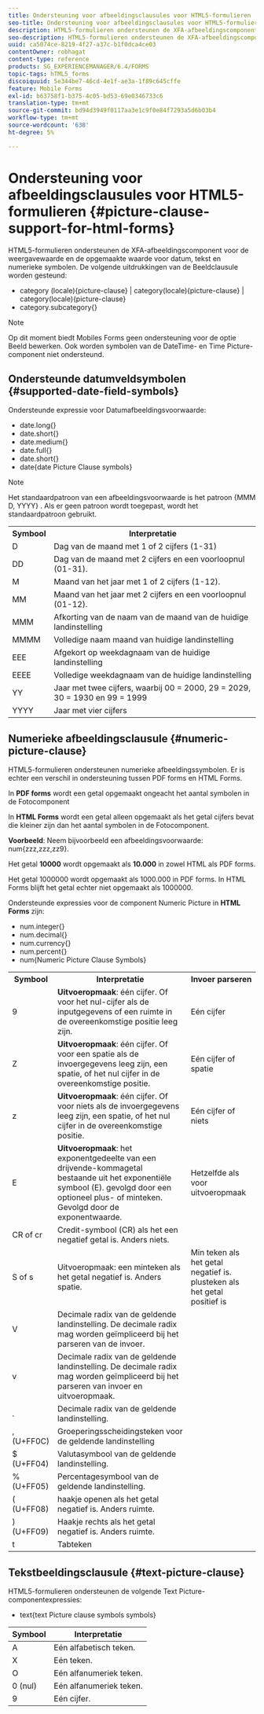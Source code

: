 ```yaml
---
title: Ondersteuning voor afbeeldingsclausules voor HTML5-formulieren
seo-title: Ondersteuning voor afbeeldingsclausules voor HTML5-formulieren
description: HTML5-formulieren ondersteunen de XFA-afbeeldingscomponent voor de weergavewaarde en de opgemaakte waarde voor datum, tekst en numerieke symbolen.
seo-description: HTML5-formulieren ondersteunen de XFA-afbeeldingscomponent voor de weergavewaarde en de opgemaakte waarde voor datum, tekst en numerieke symbolen.
uuid: ca5074ce-8219-4f27-a37c-b1f0dca4ce03
contentOwner: robhagat
content-type: reference
products: SG_EXPERIENCEMANAGER/6.4/FORMS
topic-tags: hTML5_forms
discoiquuid: 5e344be7-46cd-4e1f-ae3a-1f89c645cffe
feature: Mobile Forms
exl-id: b63758f1-b375-4c05-bd53-69e0346733c6
translation-type: tm+mt
source-git-commit: bd94d3949f0117aa3e1c9f0e84f7293a5d6b03b4
workflow-type: tm+mt
source-wordcount: '638'
ht-degree: 5%

---
```


# Ondersteuning voor afbeeldingsclausules voor HTML5-formulieren {#picture-clause-support-for-html-forms}

HTML5-formulieren ondersteunen de XFA-afbeeldingscomponent voor de weergavewaarde en de opgemaakte waarde voor datum, tekst en numerieke symbolen. De volgende uitdrukkingen van de Beeldclausule worden gesteund:

* category (locale){picture-clause} | category(locale){picture-clause} | category(locale){picture-clause}
* category.subcategory{}

>[!NOTE]
>
>Op dit moment biedt Mobiles Forms geen ondersteuning voor de optie Beeld bewerken. Ook worden symbolen van de DateTime- en Time Picture-component niet ondersteund.

## Ondersteunde datumveldsymbolen {#supported-date-field-symbols}

Ondersteunde expressie voor Datumafbeeldingsvoorwaarde:

* date.long{}
* date.short{}
* date.medium{}
* date.full{}
* date.short{}
* date{date Picture Clause symbols}

>[!NOTE]
>
>Het standaardpatroon van een afbeeldingsvoorwaarde is het patroon {MMM D, YYYY} . Als er geen patroon wordt toegepast, wordt het standaardpatroon gebruikt.

<table> 
 <tbody>
  <tr>
   <th><strong>Symbool</strong></th> 
   <th>Interpretatie</th> 
  </tr>
  <tr>
   <td>D</td> 
   <td>Dag van de maand met 1 of 2 cijfers (1-31)</td> 
  </tr>
  <tr>
   <td>DD</td> 
   <td>Dag van de maand met 2 cijfers en een voorloopnul (01-31).<br /> </td> 
  </tr>
  <tr>
   <td>M</td> 
   <td>Maand van het jaar met 1 of 2 cijfers (1-12).<br /> </td> 
  </tr>
  <tr>
   <td>MM</td> 
   <td>Maand van het jaar met 2 cijfers en een voorloopnul (01-12).<br /> </td> 
  </tr>
  <tr>
   <td>MMM</td> 
   <td>Afkorting van de naam van de maand van de huidige landinstelling<br /> </td> 
  </tr>
  <tr>
   <td>MMMM</td> 
   <td>Volledige naam maand van huidige landinstelling<br /> </td> 
  </tr>
  <tr>
   <td>EEE</td> 
   <td>Afgekort op weekdagnaam van de huidige landinstelling<br /> </td> 
  </tr>
  <tr>
   <td>EEEE</td> 
   <td>Volledige weekdagnaam van de huidige landinstelling<br /> </td> 
  </tr>
  <tr>
   <td>YY</td> 
   <td>Jaar met twee cijfers, waarbij 00 = 2000, 29 = 2029, 30 = 1930 en 99 = 1999<br /> </td> 
  </tr>
  <tr>
   <td>YYYY</td> 
   <td>Jaar met vier cijfers<br /> </td> 
  </tr>
 </tbody>
</table>

## Numerieke afbeeldingsclausule {#numeric-picture-clause}

HTML5-formulieren ondersteunen numerieke afbeeldingssymbolen. Er is echter een verschil in ondersteuning tussen PDF forms en HTML Forms.

In **PDF forms** wordt een getal opgemaakt ongeacht het aantal symbolen in de Fotocomponent

In **HTML Forms** wordt een getal alleen opgemaakt als het getal cijfers bevat die kleiner zijn dan het aantal symbolen in de Fotocomponent.

**Voorbeeld**: Neem bijvoorbeeld een afbeeldingsvoorwaarde: num{zzz,zzz,zz9}.

Het getal **10000** wordt opgemaakt als **10.000** in zowel HTML als PDF forms.

Het getal 1000000 wordt opgemaakt als 1000.000 in PDF forms. In HTML Forms blijft het getal echter niet opgemaakt als 1000000.

Ondersteunde expressies voor de component Numeric Picture in **HTML Forms** zijn:

* num.integer{}
* num.decimal{}
* num.currency{}
* num.percent{}
* num{Numeric Picture Clause Symbols}

<table> 
 <tbody>
  <tr>
   <th><strong>Symbool</strong></th> 
   <th><strong>Interpretatie</strong></th> 
   <th>Invoer parseren</th> 
  </tr>
  <tr>
   <td>9</td> 
   <td><strong>Uitvoeropmaak</strong>: één cijfer. Of voor het nul-cijfer als de inputgegevens of een ruimte in de overeenkomstige positie leeg zijn.<br /> </td> 
   <td>Eén cijfer</td> 
  </tr>
  <tr>
   <td>Z</td> 
   <td><strong>Uitvoeropmaak</strong>: één cijfer. Of voor een spatie als de invoergegevens leeg zijn, een spatie, of het nul cijfer in de overeenkomstige positie.<br /> </td> 
   <td>Eén cijfer of spatie</td> 
  </tr>
  <tr>
   <td>z</td> 
   <td><strong>Uitvoeropmaak</strong>: één cijfer. Of voor niets als de invoergegevens leeg zijn, een spatie, of het nul cijfer in de overeenkomstige positie.<br /> </td> 
   <td>Eén cijfer of niets</td> 
  </tr>
  <tr>
   <td>E</td> 
   <td><strong>Uitvoeropmaak</strong>: het exponentgedeelte van een drijvende-kommagetal bestaande uit het exponentiële symbool (E). gevolgd door een optioneel plus- of minteken. Gevolgd door de exponentwaarde.<br /> </td> 
   <td>Hetzelfde als voor uitvoeropmaak</td> 
  </tr>
  <tr>
   <td>CR of cr<br /> </td> 
   <td>Credit-symbool (CR) als het een negatief getal is. Anders niets.</td> 
   <td><br type="_moz" /> </td> 
  </tr>
  <tr>
   <td>S of s<br /> </td> 
   <td>Uitvoeropmaak: een minteken als het getal negatief is. Anders spatie.<br /> </td> 
   <td>Min teken als het getal negatief is. plusteken als het getal positief is</td> 
  </tr>
  <tr>
   <td>V</td> 
   <td>Decimale radix van de geldende landinstelling. De decimale radix mag worden geïmpliceerd bij het parseren van de invoer.</td> 
   <td><br type="_moz" /> </td> 
  </tr>
  <tr>
   <td>v</td> 
   <td>Decimale radix van de geldende landinstelling. De decimale radix mag worden geïmpliceerd bij het parseren van invoer en uitvoeropmaak.</td> 
   <td><br type="_moz" /> </td> 
  </tr>
  <tr>
   <td>.</td> 
   <td>Decimale radix van de geldende landinstelling.</td> 
   <td><br type="_moz" /> </td> 
  </tr>
  <tr>
   <td>, (U+FF0C)</td> 
   <td>Groeperingsscheidingsteken voor de geldende landinstelling</td> 
   <td><br type="_moz" /> </td> 
  </tr>
  <tr>
   <td>$ (U+FF04)</td> 
   <td>Valutasymbool van de geldende landinstelling.</td> 
   <td><br type="_moz" /> </td> 
  </tr>
  <tr>
   <td>% (U+FF05)</td> 
   <td>Percentagesymbool van de geldende landinstelling.</td> 
   <td><br type="_moz" /> </td> 
  </tr>
  <tr>
   <td>( (U+FF08)</td> 
   <td>haakje openen als het getal negatief is. Anders ruimte.</td> 
   <td><br type="_moz" /> </td> 
  </tr>
  <tr>
   <td>) (U+FF09)</td> 
   <td>Haakje rechts als het getal negatief is. Anders ruimte.</td> 
   <td><br type="_moz" /> </td> 
  </tr>
  <tr>
   <td>t</td> 
   <td>Tabteken</td> 
   <td><br type="_moz" /> </td> 
  </tr>
 </tbody>
</table>

## Tekstbeeldingsclausule {#text-picture-clause}

HTML5-formulieren ondersteunen de volgende Text Picture-componentexpressies:

* text{text Picture clause symbols symbols}

| **Symbool** | **Interpretatie** |
|---|---|
| A | Eén alfabetisch teken. |
| X | Eén teken. |
| O | Eén alfanumeriek teken. |
| 0 (nul) | Eén alfanumeriek teken. |
| 9 | Eén cijfer. |
